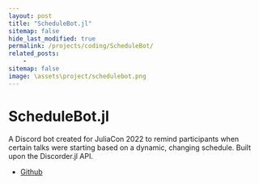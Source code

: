 ```yaml
---
layout: post
title: "ScheduleBot.jl"
sitemap: false
hide_last_modified: true
permalink: /projects/coding/ScheduleBot/
related_posts:
    -
sitemap: false
image: \assets\project/schedulebot.png
---
```


# ScheduleBot.jl
A Discord bot created for JuliaCon 2022 to remind participants when certain talks were starting based on a dynamic, changing schedule. Built upon the Discorder.jl API.

- [Github](https://github.com/khkwong/ScheduleBot?tab=readme-ov-file)